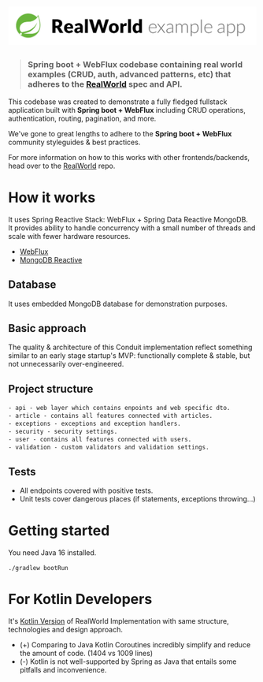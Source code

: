 # ![RealWorld Example App](spring-logo.png)

> ### Spring boot + WebFlux codebase containing real world examples (CRUD, auth, advanced patterns, etc) that adheres to the [RealWorld](https://github.com/gothinkster/realworld) spec and API.


This codebase was created to demonstrate a fully fledged fullstack application built with **Spring boot + WebFlux** including CRUD operations, authentication, routing, pagination, and more.

We've gone to great lengths to adhere to the **Spring boot + WebFlux** community styleguides & best practices.

For more information on how to this works with other frontends/backends, head over to the [RealWorld](https://github.com/gothinkster/realworld) repo.


# How it works
It uses Spring Reactive Stack: WebFlux + Spring Data Reactive MongoDB.  
It provides ability to handle concurrency with a small number of threads and scale with fewer hardware resources.  
- [WebFlux](https://docs.spring.io/spring-framework/docs/current/reference/html/web-reactive.html)  
- [MongoDB Reactive](https://docs.spring.io/spring-data/mongodb/docs/current/reference/html/#mongo.reactive)


## Database
It uses embedded MongoDB database for demonstration purposes.


## Basic approach
The quality & architecture of this Conduit implementation reflect something similar to an early stage startup's MVP: functionally complete & stable, but not unnecessarily over-engineered.


## Project structure
```
- api - web layer which contains enpoints and web specific dto.
- article - contains all features connected with articles.
- exceptions - exceptions and exception handlers.
- security - security settings.
- user - contains all features connected with users.
- validation - custom validators and validation settings.
```
## Tests
- All endpoints covered with positive tests.
- Unit tests cover dangerous places (if statements, exceptions throwing...)


# Getting started
You need Java 16 installed.
```
./gradlew bootRun
```

# For Kotlin Developers

It's [Kotlin Version](https://github.com/a-mountain/realworld-spring-webflux-kt) of RealWorld Implementation with same
structure, technologies and design approach.

- (+) Comparing to Java Kotlin Coroutines incredibly simplify and reduce the amount of code. (1404 vs 1009 lines)
- (-) Kotlin is not well-supported by Spring as Java that entails some pitfalls and inconvenience.